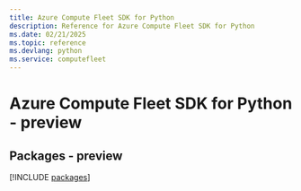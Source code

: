 ```yaml
---
title: Azure Compute Fleet SDK for Python
description: Reference for Azure Compute Fleet SDK for Python
ms.date: 02/21/2025
ms.topic: reference
ms.devlang: python
ms.service: computefleet
---
```

# Azure Compute Fleet SDK for Python - preview
## Packages - preview
[!INCLUDE [packages](compute-fleet-index.md)]